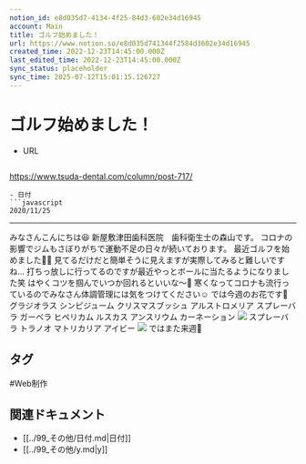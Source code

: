```yaml
---
notion_id: e8d035d7-4134-4f25-84d3-602e34d16945
account: Main
title: ゴルフ始めました！
url: https://www.notion.so/e8d035d741344f2584d3602e34d16945
created_time: 2022-12-23T14:45:00.000Z
last_edited_time: 2022-12-23T14:45:00.000Z
sync_status: placeholder
sync_time: 2025-07-12T15:01:15.126727
---
```

# ゴルフ始めました！

- URL
  ```javascript
https://www.tsuda-dental.com/column/post-717/
  ```
- 日付
  ```javascript
2020/11/25
  ```
---
みなさんこんにちは😆
新屋敷津田歯科医院　歯科衛生士の森山です。
コロナの影響でジムもさぼりがちで運動不足の日々が続いております。
最近ゴルフを始めました🏌️‍♀️
見てるだけだと簡単そうに見えますが実際してみると難しいですね…
打ちっ放しに行ってるのですが最近やっとボールに当たるようになりました笑
はやくコツを掴んでいつか回れるといいな〜💭
寒くなってコロナも流行っているのでみなさん体調管理には気をつけてください☺️
では今週のお花です🌺
グラジオラス
シンピジューム
クリスマスブッシュ
アルストロメリア
スプレーバラ
ガーベラ
ヒペリカム
ルスカス
アンスリウム
カーネーション
![](https://www.tsuda-dental.com/column/_data/contribute/images/717_1_18.jpeg)
スプレーバラ
トラノオ
マトリカリア
アイビー
![](https://www.tsuda-dental.com/column/_data/contribute/images/717_1_19.jpeg)
ではまた来週👋

## タグ

#Web制作 

## 関連ドキュメント

- [[../99_その他/日付.md|日付]]
- [[../99_その他/y.md|y]]
